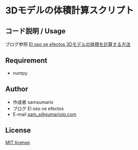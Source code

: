 # 3Dモデルの体積計算スクリプト

## コード説明 / Usage

ブログ参照 [El oso ve efectos 3Dモデルの体積を計算する方法](https://elosove.com/?p=208)

## Requirement

* numpy

## Author
 
* 作成者 samsumario
* ブログ El oso ve efectos
* E-mail sam_s@sumariojp.com
 
## License
 
[MIT license](https://en.wikipedia.org/wiki/MIT_License).
 